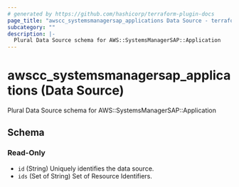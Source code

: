 ```yaml
---
# generated by https://github.com/hashicorp/terraform-plugin-docs
page_title: "awscc_systemsmanagersap_applications Data Source - terraform-provider-awscc"
subcategory: ""
description: |-
  Plural Data Source schema for AWS::SystemsManagerSAP::Application
---
```


# awscc_systemsmanagersap_applications (Data Source)

Plural Data Source schema for AWS::SystemsManagerSAP::Application



<!-- schema generated by tfplugindocs -->
## Schema

### Read-Only

- `id` (String) Uniquely identifies the data source.
- `ids` (Set of String) Set of Resource Identifiers.

